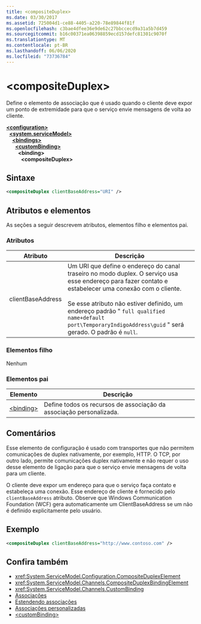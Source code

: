 ```yaml
---
title: <compositeDuplex>
ms.date: 03/30/2017
ms.assetid: 725004d1-ce88-4405-a220-78e89844f81f
ms.openlocfilehash: c3bae4dfee36e9de62c27bbccecd9a31a5b7d459
ms.sourcegitcommit: b16c00371ea06398859ecd157defc81301c9070f
ms.translationtype: MT
ms.contentlocale: pt-BR
ms.lasthandoff: 06/06/2020
ms.locfileid: "73736784"
---
```

# \<compositeDuplex>
Define o elemento de associação que é usado quando o cliente deve expor um ponto de extremidade para que o serviço envie mensagens de volta ao cliente.  
  
[**\<configuration>**](../configuration-element.md)\
&nbsp;&nbsp;[**\<system.serviceModel>**](system-servicemodel.md)\
&nbsp;&nbsp;&nbsp;&nbsp;[**\<bindings>**](bindings.md)\
&nbsp;&nbsp;&nbsp;&nbsp;&nbsp;&nbsp;[**\<customBinding>**](custombinding.md)\
&nbsp;&nbsp;&nbsp;&nbsp;&nbsp;&nbsp;&nbsp;&nbsp;**\<binding>**\
&nbsp;&nbsp;&nbsp;&nbsp;&nbsp;&nbsp;&nbsp;&nbsp;&nbsp;&nbsp;**\<compositeDuplex>**  
  
## <a name="syntax"></a>Sintaxe  
  
```xml  
<compositeDuplex clientBaseAddress="URI" />
```  
  
## <a name="attributes-and-elements"></a>Atributos e elementos  
 As seções a seguir descrevem atributos, elementos filho e elementos pai.  
  
### <a name="attributes"></a>Atributos  
  
|Atributo|Descrição|  
|---------------|-----------------|  
|clientBaseAddress|Um URI que define o endereço do canal traseiro no modo duplex. O serviço usa esse endereço para fazer contato e estabelecer uma conexão com o cliente.<br /><br /> Se esse atributo não estiver definido, um endereço padrão " `full qualified name+default port\TemporaryIndigoAddress\guid` " será gerado. O padrão é `null`.|  
  
### <a name="child-elements"></a>Elementos filho  
 Nenhum  
  
### <a name="parent-elements"></a>Elementos pai  
  
|Elemento|Descrição|  
|-------------|-----------------|  
|[\<binding>](bindings.md)|Define todos os recursos de associação da associação personalizada.|  
  
## <a name="remarks"></a>Comentários  
 Esse elemento de configuração é usado com transportes que não permitem comunicações de duplex nativamente, por exemplo, HTTP. O TCP, por outro lado, permite comunicações duplex nativamente e não requer o uso desse elemento de ligação para que o serviço envie mensagens de volta para um cliente.  
  
 O cliente deve expor um endereço para que o serviço faça contato e estabeleça uma conexão. Esse endereço de cliente é fornecido pelo `clientBaseAddress` atributo. Observe que Windows Communication Foundation (WCF) gera automaticamente um ClientBaseAddress se um não é definido explicitamente pelo usuário.  
  
## <a name="example"></a>Exemplo  
  
```xml  
<compositeDuplex clientBaseAddress="http://www.contoso.com" />
```  
  
## <a name="see-also"></a>Confira também

- <xref:System.ServiceModel.Configuration.CompositeDuplexElement>
- <xref:System.ServiceModel.Channels.CompositeDuplexBindingElement>
- <xref:System.ServiceModel.Channels.CustomBinding>
- [Associações](../../../wcf/bindings.md)
- [Estendendo associações](../../../wcf/extending/extending-bindings.md)
- [Associações personalizadas](../../../wcf/extending/custom-bindings.md)
- [\<customBinding>](custombinding.md)
